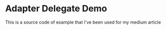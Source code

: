 # Adapter Delegate Demo

This is a source code of example that I've been used for my medium article
